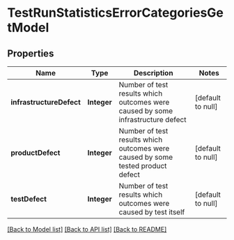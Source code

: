 # TestRunStatisticsErrorCategoriesGetModel
## Properties

| Name | Type | Description | Notes |
|------------ | ------------- | ------------- | -------------|
| **infrastructureDefect** | **Integer** | Number of test results which outcomes were caused by some infrastructure defect | [default to null] |
| **productDefect** | **Integer** | Number of test results which outcomes were caused by some tested product defect | [default to null] |
| **testDefect** | **Integer** | Number of test results which outcomes were caused by test itself | [default to null] |

[[Back to Model list]](../README.md#documentation-for-models) [[Back to API list]](../README.md#documentation-for-api-endpoints) [[Back to README]](../README.md)

